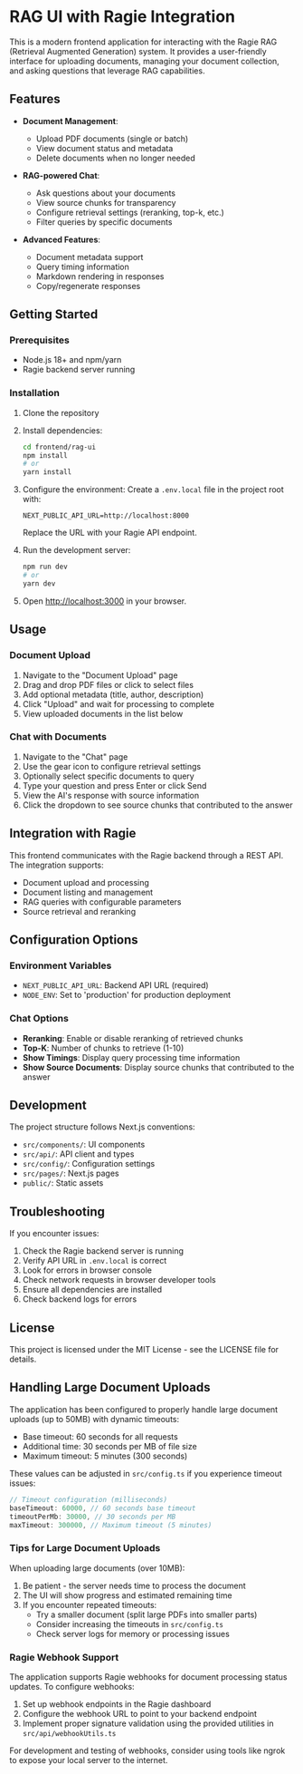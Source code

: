 # RAG UI with Ragie Integration

This is a modern frontend application for interacting with the Ragie RAG (Retrieval Augmented Generation) system. It provides a user-friendly interface for uploading documents, managing your document collection, and asking questions that leverage RAG capabilities.

## Features

- **Document Management**:
  - Upload PDF documents (single or batch)
  - View document status and metadata
  - Delete documents when no longer needed

- **RAG-powered Chat**:
  - Ask questions about your documents
  - View source chunks for transparency
  - Configure retrieval settings (reranking, top-k, etc.)
  - Filter queries by specific documents

- **Advanced Features**:
  - Document metadata support
  - Query timing information
  - Markdown rendering in responses
  - Copy/regenerate responses

## Getting Started

### Prerequisites

- Node.js 18+ and npm/yarn
- Ragie backend server running

### Installation

1. Clone the repository
2. Install dependencies:
   ```bash
   cd frontend/rag-ui
   npm install
   # or
   yarn install
   ```

3. Configure the environment:
   Create a `.env.local` file in the project root with:
   ```
   NEXT_PUBLIC_API_URL=http://localhost:8000
   ```
   Replace the URL with your Ragie API endpoint.

4. Run the development server:
   ```bash
   npm run dev
   # or
   yarn dev
   ```

5. Open [http://localhost:3000](http://localhost:3000) in your browser.

## Usage

### Document Upload

1. Navigate to the "Document Upload" page
2. Drag and drop PDF files or click to select files
3. Add optional metadata (title, author, description)
4. Click "Upload" and wait for processing to complete
5. View uploaded documents in the list below

### Chat with Documents

1. Navigate to the "Chat" page
2. Use the gear icon to configure retrieval settings
3. Optionally select specific documents to query
4. Type your question and press Enter or click Send
5. View the AI's response with source information
6. Click the dropdown to see source chunks that contributed to the answer

## Integration with Ragie

This frontend communicates with the Ragie backend through a REST API. The integration supports:

- Document upload and processing
- Document listing and management
- RAG queries with configurable parameters
- Source retrieval and reranking

## Configuration Options

### Environment Variables

- `NEXT_PUBLIC_API_URL`: Backend API URL (required)
- `NODE_ENV`: Set to 'production' for production deployment

### Chat Options

- **Reranking**: Enable or disable reranking of retrieved chunks
- **Top-K**: Number of chunks to retrieve (1-10)
- **Show Timings**: Display query processing time information
- **Show Source Documents**: Display source chunks that contributed to the answer

## Development

The project structure follows Next.js conventions:

- `src/components/`: UI components 
- `src/api/`: API client and types
- `src/config/`: Configuration settings
- `src/pages/`: Next.js pages
- `public/`: Static assets

## Troubleshooting

If you encounter issues:

1. Check the Ragie backend server is running
2. Verify API URL in `.env.local` is correct
3. Look for errors in browser console
4. Check network requests in browser developer tools
5. Ensure all dependencies are installed
6. Check backend logs for errors

## License

This project is licensed under the MIT License - see the LICENSE file for details.

## Handling Large Document Uploads

The application has been configured to properly handle large document uploads (up to 50MB) with dynamic timeouts:

- Base timeout: 60 seconds for all requests
- Additional time: 30 seconds per MB of file size
- Maximum timeout: 5 minutes (300 seconds)

These values can be adjusted in `src/config.ts` if you experience timeout issues:

```typescript
// Timeout configuration (milliseconds)
baseTimeout: 60000, // 60 seconds base timeout
timeoutPerMb: 30000, // 30 seconds per MB 
maxTimeout: 300000, // Maximum timeout (5 minutes)
```

### Tips for Large Document Uploads

When uploading large documents (over 10MB):

1. Be patient - the server needs time to process the document
2. The UI will show progress and estimated remaining time
3. If you encounter repeated timeouts:
   - Try a smaller document (split large PDFs into smaller parts)
   - Consider increasing the timeouts in `src/config.ts`
   - Check server logs for memory or processing issues

### Ragie Webhook Support

The application supports Ragie webhooks for document processing status updates. To configure webhooks:

1. Set up webhook endpoints in the Ragie dashboard
2. Configure the webhook URL to point to your backend endpoint
3. Implement proper signature validation using the provided utilities in `src/api/webhookUtils.ts`

For development and testing of webhooks, consider using tools like ngrok to expose your local server to the internet.

